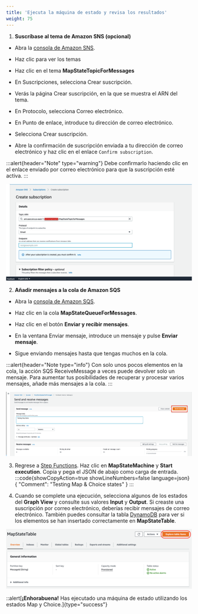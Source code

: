 ```yaml
---
title: 'Ejecuta la máquina de estado y revisa los resultados'
weight: 75
---
```


1. **Suscríbase al tema de Amazon SNS (opcional)**

 - Abra la [consola de Amazon SNS](https://console.aws.amazon.com/sns/home).

 - Haz clic para ver los temas 
 
 - Haz clic en el tema **MapStateTopicForMessages**

 - En Suscripciones, selecciona Crear suscripción.

 - Verás la página Crear suscripción, en la que se muestra el ARN del tema.

 - En Protocolo, selecciona Correo electrónico.

 - En Punto de enlace, introduce tu dirección de correo electrónico.

 - Selecciona Crear suscripción.

 - Abre la confirmación de suscripción enviada a tu dirección de correo electrónico y haz clic en el enlace `Confirm subscription`.

:::alert{header="Note" type="warning"}
Debe confirmarlo haciendo clic en el enlace enviado por correo electrónico para que la suscripción esté activa.
:::

![SNS](/static/img/module-5/sns-subscription.png)

2. **Añadir mensajes a la cola de Amazon SQS**

 - Abra la [consola de Amazon SQS](https://console.aws.amazon.com/sqs/home).

 - Haz clic en la cola **MapStateQueueForMessages**.

 - Haz clic en el botón **Enviar y recibir mensajes**.

 - En la ventana Enviar mensaje, introduce un mensaje y pulse **Enviar mensaje**.

 - Sigue enviando mensajes hasta que tengas muchos en la cola.

:::alert{header="Note type="info"}
Con solo unos pocos elementos en la cola, la acción SQS ReceiveMessage a veces puede devolver solo un mensaje. Para aumentar tus posibilidades de recuperar y procesar varios mensajes, añade más mensajes a la cola. 
:::

![SQS](/static/img/module-5/sqs-send-message.png)

3. Regrese a [Step Functions](https://console.aws.amazon.com/states/home). Haz clic en **MapStateMachine** y **Start execution**. Copia y pega el JSON de abajo como carga de entrada.
   :::code{showCopyAction=true showLineNumbers=false language=json}
   { "Comment": "Testing Map & Choice states" }
   :::

4. Cuando se complete una ejecución, selecciona algunos de los estados del **Graph View** y consulte sus valores **Input** y **Output**. Si creaste una suscripción por correo electrónico, deberías recibir mensajes de correo electrónico. También puedes consultar la tabla [DynamoDB](https://console.aws.amazon.com/dynamodbv2/home) para ver si los elementos se han insertado correctamente en **MapStateTable**.

![DDB](/static/img/module-5/ddb-map-state.png)

::alert[**¡Enhorabuena!** Has ejecutado una máquina de estado utilizando los estados Map y Choice.]{type="success"}
